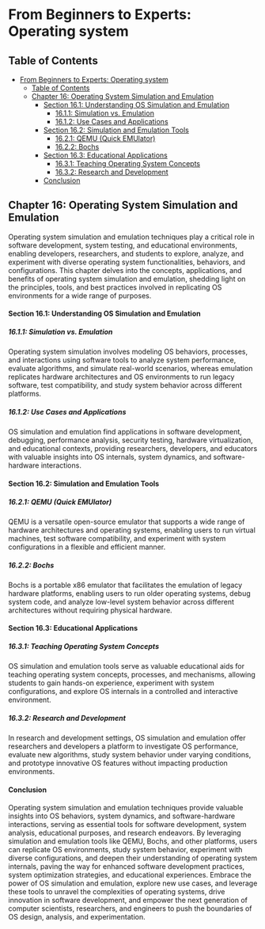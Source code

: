 # From Beginners to Experts: Operating system
## Table of Contents
- [From Beginners to Experts: Operating system](#from-beginners-to-experts-operating-system)
  - [Table of Contents](#table-of-contents)
  - [Chapter 16: Operating System Simulation and Emulation](#chapter-16-operating-system-simulation-and-emulation)
      - [Section 16.1: Understanding OS Simulation and Emulation](#section-161-understanding-os-simulation-and-emulation)
        - [16.1.1: Simulation vs. Emulation](#1611-simulation-vs-emulation)
        - [16.1.2: Use Cases and Applications](#1612-use-cases-and-applications)
      - [Section 16.2: Simulation and Emulation Tools](#section-162-simulation-and-emulation-tools)
        - [16.2.1: QEMU (Quick EMUlator)](#1621-qemu-quick-emulator)
        - [16.2.2: Bochs](#1622-bochs)
      - [Section 16.3: Educational Applications](#section-163-educational-applications)
        - [16.3.1: Teaching Operating System Concepts](#1631-teaching-operating-system-concepts)
        - [16.3.2: Research and Development](#1632-research-and-development)
      - [Conclusion](#conclusion)

## Chapter 16: Operating System Simulation and Emulation

Operating system simulation and emulation techniques play a critical role in software development, system testing, and educational environments, enabling developers, researchers, and students to explore, analyze, and experiment with diverse operating system functionalities, behaviors, and configurations. This chapter delves into the concepts, applications, and benefits of operating system simulation and emulation, shedding light on the principles, tools, and best practices involved in replicating OS environments for a wide range of purposes.

#### Section 16.1: Understanding OS Simulation and Emulation

##### 16.1.1: Simulation vs. Emulation

Operating system simulation involves modeling OS behaviors, processes, and interactions using software tools to analyze system performance, evaluate algorithms, and simulate real-world scenarios, whereas emulation replicates hardware architectures and OS environments to run legacy software, test compatibility, and study system behavior across different platforms.

##### 16.1.2: Use Cases and Applications

OS simulation and emulation find applications in software development, debugging, performance analysis, security testing, hardware virtualization, and educational contexts, providing researchers, developers, and educators with valuable insights into OS internals, system dynamics, and software-hardware interactions.

#### Section 16.2: Simulation and Emulation Tools

##### 16.2.1: QEMU (Quick EMUlator)

QEMU is a versatile open-source emulator that supports a wide range of hardware architectures and operating systems, enabling users to run virtual machines, test software compatibility, and experiment with system configurations in a flexible and efficient manner.

##### 16.2.2: Bochs

Bochs is a portable x86 emulator that facilitates the emulation of legacy hardware platforms, enabling users to run older operating systems, debug system code, and analyze low-level system behavior across different architectures without requiring physical hardware.

#### Section 16.3: Educational Applications

##### 16.3.1: Teaching Operating System Concepts

OS simulation and emulation tools serve as valuable educational aids for teaching operating system concepts, processes, and mechanisms, allowing students to gain hands-on experience, experiment with system configurations, and explore OS internals in a controlled and interactive environment.

##### 16.3.2: Research and Development

In research and development settings, OS simulation and emulation offer researchers and developers a platform to investigate OS performance, evaluate new algorithms, study system behavior under varying conditions, and prototype innovative OS features without impacting production environments.

#### Conclusion

Operating system simulation and emulation techniques provide valuable insights into OS behaviors, system dynamics, and software-hardware interactions, serving as essential tools for software development, system analysis, educational purposes, and research endeavors. By leveraging simulation and emulation tools like QEMU, Bochs, and other platforms, users can replicate OS environments, study system behavior, experiment with diverse configurations, and deepen their understanding of operating system internals, paving the way for enhanced software development practices, system optimization strategies, and educational experiences. Embrace the power of OS simulation and emulation, explore new use cases, and leverage these tools to unravel the complexities of operating systems, drive innovation in software development, and empower the next generation of computer scientists, researchers, and engineers to push the boundaries of OS design, analysis, and experimentation.